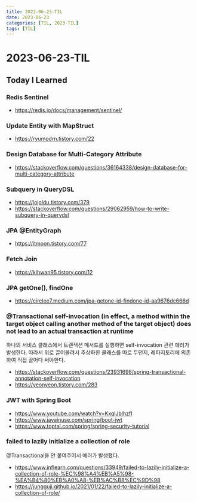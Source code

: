 ```yaml
---
title: 2023-06-23-TIL
date: 2023-06-23
categories: [TIL, 2023-TIL]
tags: [TIL]
---
```


# 2023-06-23-TIL

## Today I Learned

### Redis Sentinel

- https://redis.io/docs/management/sentinel/

### Update Entity with MapStruct

- https://ryumodrn.tistory.com/22

### Design Database for Multi-Category Attribute

- https://stackoverflow.com/questions/36164338/design-database-for-multi-category-attribute

### Subquery in QueryDSL

- https://jojoldu.tistory.com/379
- https://stackoverflow.com/questions/29062959/how-to-write-subquery-in-querydsl

### JPA @EntityGraph

- https://itmoon.tistory.com/77

### Fetch Join

- https://kihwan95.tistory.com/12

### JPA getOne(), findOne

- https://circlee7.medium.com/jpa-getone-id-findone-id-aa9676dc666d

### @Transactional self-invocation (in effect, a method within the target object calling another method of the target object) does not lead to an actual transaction at runtime

하나의 서비스 클래스에서 트랜잭션 메서드를 실행하면 self-invocation 관련 에러가 발생한다. 따라서 위로 끌어올려서 추상화한 클래스를 따로 두던지, 레파지토리에 의존하여 직접 끌어다 써야한다.

- https://stackoverflow.com/questions/23931698/spring-transactional-annotation-self-invocation
- https://yeonyeon.tistory.com/283

### JWT with Spring Boot

- https://www.youtube.com/watch?v=KxqlJblhzfI
- https://www.javainuse.com/spring/boot-jwt
- https://www.toptal.com/spring/spring-security-tutorial

### failed to lazily initialize a collection of role

@Transactional을 안 붙여주어서 에러가 발생했다.

- https://www.inflearn.com/questions/33949/failed-to-lazily-initialize-a-collection-of-role-%EC%98%A4%EB%A5%98-%EA%B4%80%EB%A0%A8-%EB%AC%B8%EC%9D%98
- https://jungguji.github.io/2021/01/22/failed-to-lazily-initialize-a-collection-of-role/